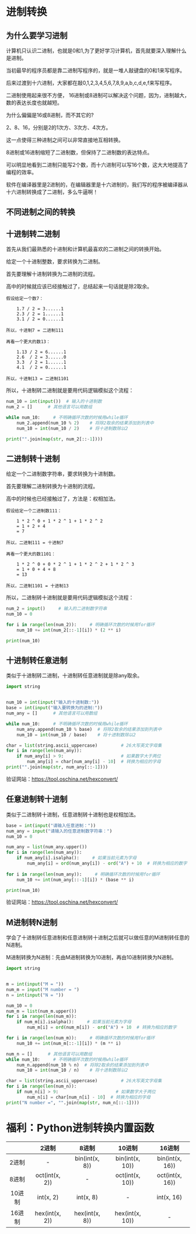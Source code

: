 # 进制转换

## 为什么要学习进制

计算机只认识二进制，也就是0和1,为了更好学习计算机，首先就要深入理解什么是进制。

当初最早的程序员都是靠二进制写程序的，就是一堆人敲键盘的0和1来写程序。

后来过渡到十六进制，大家都在敲0,1,2,3,4,5,6,7,8,9,a,b,c,d,e,f来写程序。

二进制使用起来很不方便， 16进制或8进制可以解决这个问题，因为，进制越大，数的表达长度也就越短。

为什么偏偏是16或8进制，而不其它的?

2、8、16，分别是2的1次方、3次方、4次方。

这一点使得三种进制之间可以非常直接地互相转换。

8进制或16进制缩短了二进制数，但保持了二进制数的表达特点。

可以明显地看到二进制只能写2个数，而十六进制可以写16个数，这大大地提高了编程的效率。

软件在编译器里是2进制的，在编辑器里是十六进制的，我们写的程序被编译器从十六进制转换成了二进制，多么牛逼啊！

## 不同进制之间的转换

## 十进制转二进制

首先从我们最熟悉的十进制和计算机最喜欢的二进制之间的转换开始。

给定一个十进制整数，要求转换为二进制。

首先要理解十进制转换为二进制的流程。

高中的时候就应该已经接触过了，总结起来一句话就是除2取余。

    假设给定一个数7：
    
        1.7 / 2 = 3......1
        2.3 / 2 = 1......1
        3.1 / 2 = 0......1
    
    所以，十进制7 = 二进制111
    
    再看一个更大的数13：
    
        1.13 / 2 = 6......1
        2.6  / 2 = 3......0
        3.3  / 2 = 1......1
        4.1  / 2 = 0......1
        
    所以，十进制13 = 二进制1101

所以，十进制转二进制就是要用代码逻辑模拟这个流程：

```python
num_10 = int(input())  # 输入的十进制数
num_2 = []      # 其他语言可以用数组

while num_10:     # 不明确循环次数的时候用while循环
    num_2.append(num_10 % 2)    # 将除2取余的结果添加到列表中
    num_10 = int(num_10 / 2)    # 将十进制数除以2

print("".join(map(str, num_2[::-1])))
```

## 二进制转十进制

给定一个二进制数字符串，要求转换为十进制数。

首先要理解二进制转换为十进制的流程。

高中的时候也已经接触过了，方法是：权相加法。

    假设给定一个二进制数111：
    
        1 * 2 ^ 0 + 1 * 2 ^ 1 + 1 * 2 ^ 2
        = 1 + 2 + 4
        = 7
    
    所以，二进制111 = 十进制7
    
    再看一个更大的数1101：
    
        1 * 2 ^ 0 + 0 * 2 ^ 1 + 1 * 2 ^ 2 + 1 * 2 ^ 3
        = 1 + 0 + 4 + 8
        = 13
        
    所以，二进制1101 = 十进制13
    
所以，二进制转十进制就是要用代码逻辑模拟这个流程：

```python
num_2 = input()     # 输入的二进制数字符串
num_10 = 0

for i in range(len(num_2)):     # 明确循环次数的时候用for循环
    num_10 += int(num_2[::-1][i]) * (2 ** i)

print(num_10)
```

## 十进制转任意进制

类似于十进制转二进制，十进制转任意进制就是除any取余。

```python
import string


num_10 = int(input("输入的十进制数:"))
base = int(input("输入要转换为的进制:"))
num_any = []      # 其他语言可以用数组

while num_10:     # 不明确循环次数的时候用while循环
    num_any.append(num_10 % base)  # 将除2取余的结果添加到列表中
    num_10 = int(num_10 / base)    # 将十进制数除以2

char = list(string.ascii_uppercase)         # 26大写英文字母集
for i in range(len(num_any)):
    if num_any[i] > 9:                      # 如果数字大于两位
        num_any[i] = char[num_any[i] - 10]  # 转换为相应的字母
print("".join(map(str, num_any[::-1])))
```

验证网站：https://tool.oschina.net/hexconvert/

## 任意进制转十进制

类似于二进制转十进制，任意进制转十进制也是权相加法。

```python
base = int(input("请输入任意进制："))
num_any = input("请输入的任意进制数字符串：")
num_10 = 0

num_any = list(num_any.upper())
for i in range(len(num_any)):
    if num_any[i].isalpha():     # 如果当前元素为字母
        num_any[i] = ord(num_any[i]) - ord("A") + 10  # 转换为相应的数字
        
for i in range(len(num_any)):     # 明确循环次数的时候用for循环
    num_10 += int(num_any[::-1][i]) * (base ** i)

print(num_10)
```

验证网站：https://tool.oschina.net/hexconvert/

## M进制转N进制

学会了十进制转任意进制和任意进制转十进制之后就可以做任意的M进制转任意的N进制。

M进制转换为N进制：先由M进制转换为10进制，再由10进制转换为N进制。

```python
import string


m = int(input("M = "))
num_m = input("M number = ")
n = int(input("N = "))

num_10 = 0
num_m = list(num_m.upper())
for i in range(len(num_m)):
    if num_m[i].isalpha():     # 如果当前元素为字母
        num_m[i] = ord(num_m[i]) - ord("A") + 10  # 转换为相应的数字

for i in range(len(num_m)):     # 明确循环次数的时候用for循环
    num_10 += int(num_m[::-1][i]) * (m ** i)

num_n = []      # 其他语言可以用数组
while num_10:     # 不明确循环次数的时候用while循环
    num_n.append(num_10 % n)  # 将除2取余的结果添加到列表中
    num_10 = int(num_10 / n)    # 将十进制数除以2

char = list(string.ascii_uppercase)         # 26大写英文字母集
for i in range(len(num_n)):
    if num_n[i] > 9:                      # 如果数字大于两位
        num_n[i] = char[num_n[i] - 10]  # 转换为相应的字母
print("N number =", "".join(map(str, num_n[::-1])))
```

# 福利：Python进制转换内置函数


|	|2进制|	8进制|	10进制|	16进制|
|:-:|:-:|:-:|:-:|:-:|
|2进制	|-	            |bin(int(x, 8))	|bin(int(x, 10))	|bin(int(x, 16))|
|8进制	|oct(int(x, 2))	|-	            |oct(int(x, 10))	|oct(int(x, 16))|
|10进制	|int(x, 2)	    |int(x, 8)	    |-	                |int(x, 16)|
|16进制	|hex(int(x, 2))	|hex(int(x, 8))	|hex(int(x, 10))	|-|